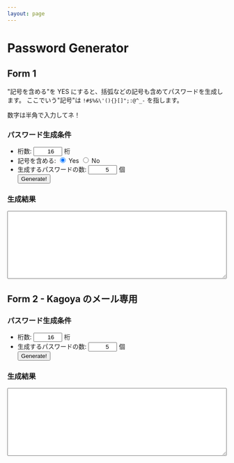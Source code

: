 ```yaml
---
layout: page
---
```


# Password Generator

## Form 1

"記号を含める"を YES にすると、括弧などの記号も含めてパスワードを生成します。
ここでいう"記号"は `!#$%&\'(){}[]";:@^_-` を指します。


数字は半角で入力してネ！

<form>
    <section>
        <h3>パスワード生成条件</h3>
        <ul>
            <li>
                桁数:
                <input type="number" id="digits" min="1" step="1" value="16" style="text-align:right;width:5em;" /> 桁
            </li>
            <li>
                記号を含める:
                <label><input type="radio" name="complex" value="1" checked="checked" /> Yes</label>
                <label><input type="radio" name="complex" value="0" /> No</label>
            </li>
            <li>
                生成するパスワードの数: <input type="number" id="count" value="5" min="1" step="1" style="text-align:right;width:5em;" /> 個                
            </li>
            <input type="button" value="Generate!" onclick="getPassword();" />
        </ul>
    </section>
    <section>
        <h3>生成結果</h3>
        <textarea rows="10" cols="20" id="result" style="width:100%;"></textarea>
    </section>
</form>
    
    
<script>
function getPassword() {
	var length = document.getElementById("digits").value;
    if (!length.match(/^[1-9][0-9]*$/)) {
        document.getElementById("result").value = "桁数を正しく入力してください。";
        return;
    }
    var count = document.getElementById("count").value;
    if (!count.match(/^[1-9][0-9]*$/)) {
        document.getElementById("result").value = "個数を正しく入力してください。";
        return;
    }

    var len = parseInt(length);
    var cnt = parseInt(count);
    
    var complexRadios = document.getElementsByName("complex");
    var complex;
    for (var i = 0; i < complexRadios.length; i++) {
        if (complexRadios[i].checked) {
            complex = i;
        }
    }
    var seed1 = '01234567890abcdefghijklmnopqrstuvwxyzABCDEFGHIJKLMNOPQRSTUVWXYZ';
    var seed2 = '!#$%&\'(){}[]";:@^_-';
    var seed = '';
    seed = (complex == 0) ? seed1 + seed2 : seed1;
    var pwd = '', pwds = '';
    var i = 0, j = 0;
    for (i = 0; i < cnt; i++) {
        pwd = '';
        for (j = 0; j < len; j++) {
            pwd += seed[Math.floor(Math.random() * seed.length)];
        }
        pwds += pwd + "\n";
    }
    document.getElementById("result").value = pwds;
}
</script>

## Form 2 - Kagoya のメール専用
<script>
    var SMALL_LETTERS = "abcdefthijklmnopqrstuvwxyz"
    var LARGE_LETTERS = "ABCDEFGHIJKLMNOPQRSTUVWXYZ"
    var NUMBER_LETTERS = "0123456789"
    var SPECIAL_LETTERS = "#%=-+:?_<>[]{}()^!,."
    var AVAILABLE_LETTERS =
        SMALL_LETTERS + LARGE_LETTERS + NUMBER_LETTERS + SPECIAL_LETTERS

    /**
     * a から z までの半角英小文字
     * A から Z までの半角英大文字
     * 0 から 9 までの半角数字
     * 一部の半角記号（#%=-+:?_<>[]{}()^!,.）
     * 16文字
     */
    function generate() {
        var index;
        var password;
        do {
            password = ""
            for (i = 0; i <= 15; ++i) {
                do {
                    index = Math.floor(Math.random() * AVAILABLE_LETTERS.length)
                } while (index == AVAILABLE_LETTERS.length)
                password += AVAILABLE_LETTERS[index]
            }
        } while (!isValidPassword(password))
        return password
    }

    function isValidPassword(password) {
        if (password.length != 16) return false
        if (Array.from(new Set(password.split(''))).length != 16) return false
	
        var charTypeArray = [
	    SMALL_LETTERS, LARGE_LETTERS, NUMBER_LETTERS, SPECIAL_LETTERS
	]
        char_type_loop: for (charTypeIndex in charTypeArray) {
	    var str = charTypeArray[charTypeIndex]
            var count = 0
            for (charIndex in str) {
	        var c = str[charIndex]
                if (password.includes(c)) {
                    if (++count == 2) {
		        break char_type_loop;
		    }
		}
            }
	    
            return false
        }

        return true
    }
    
function generatePassword() {
    var length = document.getElementById("password_length").value;
    if (!length.match(/^[1-9][0-9]*$/)) {
        document.getElementById("generated_password").value = "桁数を正しく入力してください。";
        return;
    }
    var count = document.getElementById("password_count").value;
    if (!count.match(/^[1-9][0-9]*$/)) {
        document.getElementById("generated_password").value = "個数を正しく入力してください。";
        return;
    }

    var len = parseInt(length);
    var cnt = parseInt(count);
   
    for (i = 0; i < cnt; i++) {
        pwd = '';
        for (j = 0; j < len; j++) {
            pwd += generate();
        }
        pwds += pwd + "\n";
    }
    document.getElementById("generated_password").value = pwds;
}
</script>

<form>
    <section>
        <h3>パスワード生成条件</h3>
        <ul>
            <li>
                桁数: <input type="number" id="password_length" min="1" step="1" value="16" style="text-align:right;width:5em;" /> 桁
            </li>
            <li>
                生成するパスワードの数: <input type="number" id="password_count" value="5" min="1" step="1" style="text-align:right; width:5em;" /> 個                
            </li>
            <input type="button" value="Generate!" onclick="generatePassword();" />
        </ul>
    </section>
    <section>
        <h3>生成結果</h3>
        <textarea rows="10" cols="20" id="generated_password" style="width:100%;"></textarea>
    </section>
</form>

